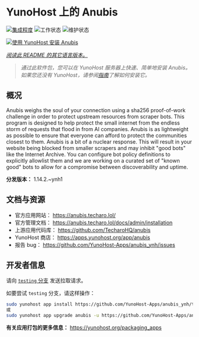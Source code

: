 <!--
注意：此 README 由 <https://github.com/YunoHost/apps/tree/master/tools/readme_generator> 自动生成
请勿手动编辑。
-->

# YunoHost 上的 Anubis

[![集成程度](https://apps.yunohost.org/badge/integration/anubis)](https://ci-apps.yunohost.org/ci/apps/anubis/)
![工作状态](https://apps.yunohost.org/badge/state/anubis)
![维护状态](https://apps.yunohost.org/badge/maintained/anubis)

[![使用 YunoHost 安装 Anubis](https://install-app.yunohost.org/install-with-yunohost.svg)](https://install-app.yunohost.org/?app=anubis)

*[阅读此 README 的其它语言版本。](./ALL_README.md)*

> *通过此软件包，您可以在 YunoHost 服务器上快速、简单地安装 Anubis。*  
> *如果您还没有 YunoHost，请参阅[指南](https://yunohost.org/install)了解如何安装它。*

## 概况

Anubis weighs the soul of your connection using a sha256 proof-of-work challenge in order to protect upstream resources from scraper bots.
This program is designed to help protect the small internet from the endless storm of requests that flood in from AI companies. Anubis is as lightweight as possible to ensure that everyone can afford to protect the communities closest to them.
Anubis is a bit of a nuclear response. This will result in your website being blocked from smaller scrapers and may inhibit "good bots" like the Internet Archive. You can configure bot policy definitions to explicitly allowlist them and we are working on a curated set of "known good" bots to allow for a compromise between discoverability and uptime.


**分发版本：** 1.14.2.~ynh1
## 文档与资源

- 官方应用网站： <https://anubis.techaro.lol/>
- 官方管理文档： <https://anubis.techaro.lol/docs/admin/installation>
- 上游应用代码库： <https://github.com/TecharoHQ/anubis>
- YunoHost 商店： <https://apps.yunohost.org/app/anubis>
- 报告 bug： <https://github.com/YunoHost-Apps/anubis_ynh/issues>

## 开发者信息

请向 [`testing` 分支](https://github.com/YunoHost-Apps/anubis_ynh/tree/testing) 发送拉取请求。

如要尝试 `testing` 分支，请这样操作：

```bash
sudo yunohost app install https://github.com/YunoHost-Apps/anubis_ynh/tree/testing --debug
或
sudo yunohost app upgrade anubis -u https://github.com/YunoHost-Apps/anubis_ynh/tree/testing --debug
```

**有关应用打包的更多信息：** <https://yunohost.org/packaging_apps>
